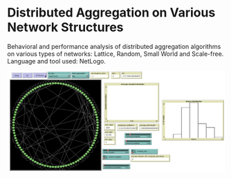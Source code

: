 # Distributed Aggregation on Various Network Structures
Behavioral and performance analysis of distributed aggregation algorithms on various types of networks: Lattice, Random, Small World and Scale-free.
Language and tool used: NetLogo.

![image](Immagine.png)
